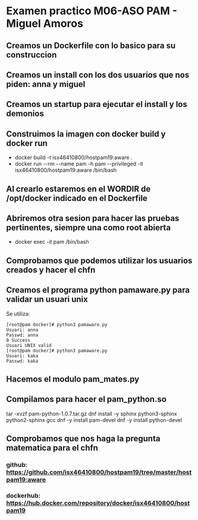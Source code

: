 # Examen practico M06-ASO PAM - Miguel Amoros

## Creamos un Dockerfile con lo basico para su construccion
## Creamos un install con los dos usuarios que nos piden: anna y miguel
## Creamos un startup para ejecutar el install y los demonios
## Construimos la imagen con docker build y docker run
+ docker build -t isx46410800/hostpam19:aware .
+ docker run --rm --name pam -h pam --privileged -it isx46410800/hostpam19:aware /bin/bash

## Al crearlo estaremos en el WORDIR de /opt/docker indicado en el Dockerfile
## Abriremos otra sesion para hacer las pruebas pertinentes, siempre una como root abierta
+ docker exec -it pam /bin/bash

## Comprobamos que podemos utilizar los usuarios creados y hacer el chfn
## Creamos el programa python pamaware.py para validar un usuari unix
Se utiliza:  
```
[root@pam docker]# python3 pamaware.py 
Usuari: anna
Passwd: anna
0 Success
Usuari UNIX valid
[root@pam docker]# python3 pamaware.py 
Usuari: kaka
Passwd: kaka
```

## Hacemos el  modulo pam_mates.py
## Compilamos para hacer el pam_python.so
tar -xvzf pam-python-1.0.7.tar.gz
dnf install -y sphinx python3-sphinx python2-sphinx gcc
dnf -y install pam-devel
dnf -y install python-devel

## Comprobamos que nos haga la pregunta matematica para el chfn

### github: https://github.com/isx46410800/hostpam19/tree/master/hostpam19:aware
### dockerhub: https://hub.docker.com/repository/docker/isx46410800/hostpam19
